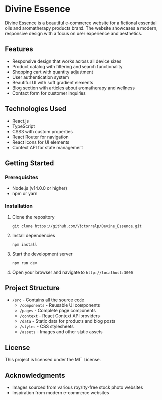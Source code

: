# Divine Essence

Divine Essence is a beautiful e-commerce website for a fictional essential oils and aromatherapy products brand. The website showcases a modern, responsive design with a focus on user experience and aesthetics.
  
## Features

- Responsive design that works across all device sizes
- Product catalog with filtering and search functionality
- Shopping cart with quantity adjustment
- User authentication system
- Beautiful UI with soft gradient elements
- Blog section with articles about aromatherapy and wellness
- Contact form for customer inquiries

## Technologies Used

- React.js
- TypeScript
- CSS3 with custom properties
- React Router for navigation
- React Icons for UI elements
- Context API for state management

## Getting Started

### Prerequisites

- Node.js (v14.0.0 or higher)
- npm or yarn

### Installation

1. Clone the repository
   ```
   git clone https://github.com/Victorralp/Devine_Essence.git
   ```

2. Install dependencies
   ```
   npm install
   ```

3. Start the development server
   ```
   npm run dev
   ```

4. Open your browser and navigate to `http://localhost:3000`

## Project Structure

- `/src` - Contains all the source code
  - `/components` - Reusable UI components
  - `/pages` - Complete page components
  - `/context` - React Context API providers
  - `/data` - Static data for products and blog posts
  - `/styles` - CSS stylesheets
  - `/assets` - Images and other static assets

## License

This project is licensed under the MIT License.

## Acknowledgments

- Images sourced from various royalty-free stock photo websites
- Inspiration from modern e-commerce websites
